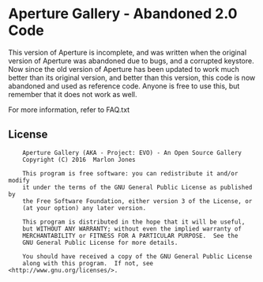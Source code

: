 # Aperture Gallery - Abandoned 2.0 Code
This version of Aperture is incomplete, and was written when the original version of Aperture was abandoned due to bugs, and a corrupted
keystore. Now since the old version of Aperture has been updated to work much better than its original version, and better than this 
version, this code is now abandoned and used as reference code. Anyone is free to use this, but remember that it does not work as well. 

For more information, refer to FAQ.txt

## License

````
    Aperture Gallery (AKA - Project: EVO) - An Open Source Gallery
    Copyright (C) 2016  Marlon Jones

    This program is free software: you can redistribute it and/or modify
    it under the terms of the GNU General Public License as published by
    the Free Software Foundation, either version 3 of the License, or
    (at your option) any later version.

    This program is distributed in the hope that it will be useful,
    but WITHOUT ANY WARRANTY; without even the implied warranty of
    MERCHANTABILITY or FITNESS FOR A PARTICULAR PURPOSE.  See the
    GNU General Public License for more details.

    You should have received a copy of the GNU General Public License
    along with this program.  If not, see <http://www.gnu.org/licenses/>.
````


